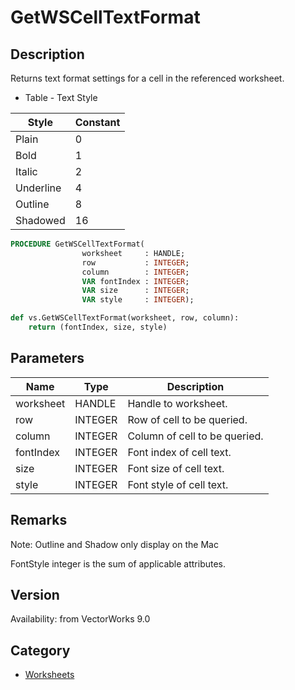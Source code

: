# GetWSCellTextFormat

## Description
Returns text format settings for a cell in the referenced worksheet.

* Table - Text Style

| Style | Constant |
|-------|----------|
| Plain | 0 |
| Bold | 1 |
| Italic | 2 |
| Underline | 4 |
| Outline | 8 |
| Shadowed | 16 |

```pascal
PROCEDURE GetWSCellTextFormat(
				worksheet     : HANDLE;
				row           : INTEGER;
				column        : INTEGER;
				VAR fontIndex : INTEGER;
				VAR size      : INTEGER;
				VAR style     : INTEGER);
```

```python
def vs.GetWSCellTextFormat(worksheet, row, column):
    return (fontIndex, size, style)
```

## Parameters
|Name|Type|Description|
|---|---|---|
|worksheet|HANDLE|Handle to worksheet.|
|row|INTEGER|Row of cell to be queried.|
|column|INTEGER|Column of cell to be queried.|
|fontIndex|INTEGER|Font index of cell text.|
|size|INTEGER|Font size of cell text.|
|style|INTEGER|Font style of cell text.|

## Remarks
Note: Outline and Shadow only display on the Mac

FontStyle integer is the sum of applicable attributes.

## Version
Availability: from VectorWorks 9.0

## Category
* [Worksheets](../Categories/Worksheets.md)
